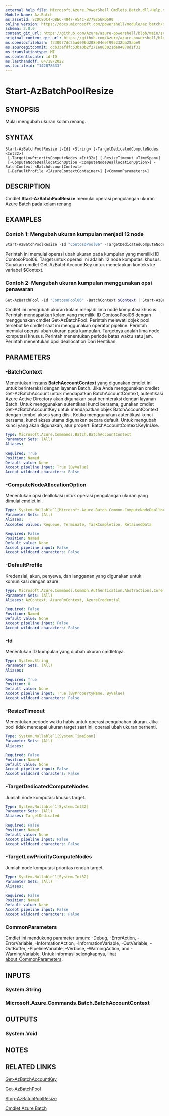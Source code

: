 ```yaml
---
external help file: Microsoft.Azure.PowerShell.Cmdlets.Batch.dll-Help.xml
Module Name: Az.Batch
ms.assetid: 82DC8DC4-D8EC-4847-A54C-B779256FD590
online version: https://docs.microsoft.com/powershell/module/az.batch/start-azbatchpoolresize
schema: 2.0.0
content_git_url: https://github.com/Azure/azure-powershell/blob/main/src/Batch/Batch/help/Start-AzBatchPoolResize.md
original_content_git_url: https://github.com/Azure/azure-powershell/blob/main/src/Batch/Batch/help/Start-AzBatchPoolResize.md
ms.openlocfilehash: f330077dc25ad006d208e04eef995232ba28abe9
ms.sourcegitcommit: dcb33efdfc53ba0b2f271e883021de84878d1f31
ms.translationtype: MT
ms.contentlocale: id-ID
ms.lasthandoff: 04/18/2022
ms.locfileid: "142878633"
---
```

# Start-AzBatchPoolResize

## SYNOPSIS
Mulai mengubah ukuran kolam renang.

## SYNTAX

```
Start-AzBatchPoolResize [-Id] <String> [-TargetDedicatedComputeNodes <Int32>]
 [-TargetLowPriorityComputeNodes <Int32>] [-ResizeTimeout <TimeSpan>]
 [-ComputeNodeDeallocationOption <ComputeNodeDeallocationOption>] -BatchContext <BatchAccountContext>
 [-DefaultProfile <IAzureContextContainer>] [<CommonParameters>]
```

## DESCRIPTION
Cmdlet **Start-AzBatchPoolResize** memulai operasi pengulangan ukuran Azure Batch pada kolam renang.

## EXAMPLES

### Contoh 1: Mengubah ukuran kumpulan menjadi 12 node
```powershell
Start-AzBatchPoolResize -Id "ContosoPool06" -TargetDedicatedComputeNodes 12 -BatchContext $Context
```

Perintah ini memulai operasi ubah ukuran pada kumpulan yang memiliki ID ContosoPool06.
Target untuk operasi ini adalah 12 node komputasi khusus.
Gunakan cmdlet Get-AzBatchAccountKey untuk menetapkan konteks ke variabel $Context.

### Contoh 2: Mengubah ukuran kumpulan menggunakan opsi penawaran
```powershell
Get-AzBatchPool -Id "ContosoPool06" -BatchContext $Context | Start-AzBatchPoolResize -TargetDedicatedComputeNodes 5 -ResizeTimeout ([TimeSpan]::FromHours(1)) -ComputeNodeDeallocationOption ([Microsoft.Azure.Batch.Common.ComputeNodeDeallocationOption]::Terminate) -BatchContext $Context
```

Cmdlet ini mengubah ukuran kolam menjadi lima node komputasi khusus.
Perintah mendapatkan kolam yang memiliki ID ContosoPool06 dengan menggunakan cmdlet Get-AzBatchPool.
Perintah melewati objek pool tersebut ke cmdlet saat ini menggunakan operator pipeline.
Perintah memulai operasi ubah ukuran pada kumpulan.
Targetnya adalah lima node komputasi khusus.
Perintah menentukan periode batas waktu satu jam.
Perintah menentukan opsi deallocation Dari Hentikan.

## PARAMETERS

### -BatchContext
Menentukan instans **BatchAccountContext** yang digunakan cmdlet ini untuk berinteraksi dengan layanan Batch.
Jika Anda menggunakan cmdlet Get-AzBatchAccount untuk mendapatkan BatchAccountContext, autentikasi Azure Active Directory akan digunakan saat berinteraksi dengan layanan Batch. Untuk menggunakan autentikasi kunci bersama, gunakan cmdlet Get-AzBatchAccountKey untuk mendapatkan objek BatchAccountContext dengan tombol akses yang diisi. Ketika menggunakan autentikasi kunci bersama, kunci akses utama digunakan secara default. Untuk mengubah kunci yang akan digunakan, atur properti BatchAccountContext.KeyInUse.

```yaml
Type: Microsoft.Azure.Commands.Batch.BatchAccountContext
Parameter Sets: (All)
Aliases:

Required: True
Position: Named
Default value: None
Accept pipeline input: True (ByValue)
Accept wildcard characters: False
```

### -ComputeNodeAllocationOption
Menentukan opsi deallokasi untuk operasi pengulangan ukuran yang dimulai cmdlet ini.

```yaml
Type: System.Nullable`1[Microsoft.Azure.Batch.Common.ComputeNodeDeallocationOption]
Parameter Sets: (All)
Aliases:
Accepted values: Requeue, Terminate, TaskCompletion, RetainedData

Required: False
Position: Named
Default value: None
Accept pipeline input: False
Accept wildcard characters: False
```

### -DefaultProfile
Kredensial, akun, penyewa, dan langganan yang digunakan untuk komunikasi dengan azure.

```yaml
Type: Microsoft.Azure.Commands.Common.Authentication.Abstractions.Core.IAzureContextContainer
Parameter Sets: (All)
Aliases: AzContext, AzureRmContext, AzureCredential

Required: False
Position: Named
Default value: None
Accept pipeline input: False
Accept wildcard characters: False
```

### -Id
Menentukan ID kumpulan yang diubah ukuran cmdletnya.

```yaml
Type: System.String
Parameter Sets: (All)
Aliases:

Required: True
Position: 0
Default value: None
Accept pipeline input: True (ByPropertyName, ByValue)
Accept wildcard characters: False
```

### -ResizeTimeout
Menentukan periode waktu habis untuk operasi pengubahan ukuran.
Jika pool tidak mencapai ukuran target saat ini, operasi ubah ukuran berhenti.

```yaml
Type: System.Nullable`1[System.TimeSpan]
Parameter Sets: (All)
Aliases:

Required: False
Position: Named
Default value: None
Accept pipeline input: False
Accept wildcard characters: False
```

### -TargetDedicatedComputeNodes
Jumlah node komputasi khusus target.

```yaml
Type: System.Nullable`1[System.Int32]
Parameter Sets: (All)
Aliases: TargetDedicated

Required: False
Position: Named
Default value: None
Accept pipeline input: False
Accept wildcard characters: False
```

### -TargetLowPriorityComputeNodes
Jumlah node komputasi prioritas rendah target.

```yaml
Type: System.Nullable`1[System.Int32]
Parameter Sets: (All)
Aliases:

Required: False
Position: Named
Default value: None
Accept pipeline input: False
Accept wildcard characters: False
```

### CommonParameters
Cmdlet ini mendukung parameter umum: -Debug, -ErrorAction, -ErrorVariable, -InformationAction, -InformationVariable, -OutVariable, -OutBuffer, -PipelineVariable, -Verbose, -WarningAction, and -WarningVariable. Untuk informasi selengkapnya, lihat [about_CommonParameters](http://go.microsoft.com/fwlink/?LinkID=113216).

## INPUTS

### System.String

### Microsoft.Azure.Commands.Batch.BatchAccountContext

## OUTPUTS

### System.Void

## NOTES

## RELATED LINKS

[Get-AzBatchAccountKey](./Get-AzBatchAccountKey.md)

[Get-AzBatchPool](./Get-AzBatchPool.md)

[Stop-AzBatchPoolResize](./Stop-AzBatchPoolResize.md)

[Cmdlet Azure Batch](/powershell/module/Az.Batch/)
